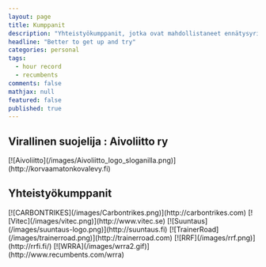 ```yaml
---
layout: page
title: Kumppanit
description: "Yhteistyökumppanit, jotka ovat mahdollistaneet ennätysyritykseni 2016"
headline: "Better to get up and try"
categories: personal
tags: 
  - hour record
  - recumbents
comments: false
mathjax: null
featured: false
published: true
---
```


## Virallinen suojelija : Aivoliitto ry
<span class="imglink">
[![Aivoliitto](/images/Aivoliitto_logo_sloganilla.png)](http://korvaamatonkovalevy.fi)
</span>

## Yhteistyökumppanit
<span class="imglink">
[![CARBONTRIKES](/images/Carbontrikes.png)](http://carbontrikes.com)
</span>

<span class="imglink">
[![Vitec](/images/vitec.png)](http://www.vitec.se)
</span>

<span class="imglink">
[![Suuntaus](/images/suuntaus-logo.png)](http://suuntaus.fi)
</span>

<span class="imglink">
[![TrainerRoad](/images/trainerroad.png)](http://trainerroad.com)
</span>

<span class="imglink">
[![RRF](/images/rrf.png)](http://rrfi.fi/)
</span>

<span class="imglink">
[![WRRA](/images/wrra2.gif)](http://www.recumbents.com/wrra)
</span>
